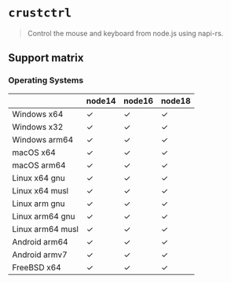 # `crustctrl`

> Control the mouse and keyboard from node.js using napi-rs.

## Support matrix

### Operating Systems

|                  | node14 | node16 | node18 |
| ---------------- | ------ | ------ | ------ |
| Windows x64      | ✓      | ✓      | ✓      |
| Windows x32      | ✓      | ✓      | ✓      |
| Windows arm64    | ✓      | ✓      | ✓      |
| macOS x64        | ✓      | ✓      | ✓      |
| macOS arm64      | ✓      | ✓      | ✓      |
| Linux x64 gnu    | ✓      | ✓      | ✓      |
| Linux x64 musl   | ✓      | ✓      | ✓      |
| Linux arm gnu    | ✓      | ✓      | ✓      |
| Linux arm64 gnu  | ✓      | ✓      | ✓      |
| Linux arm64 musl | ✓      | ✓      | ✓      |
| Android arm64    | ✓      | ✓      | ✓      |
| Android armv7    | ✓      | ✓      | ✓      |
| FreeBSD x64      | ✓      | ✓      | ✓      |
